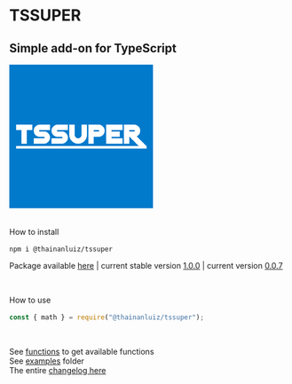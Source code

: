 # TSSUPER

## Simple add-on for TypeScript

![TSSuper logo](https://github.com/thainanluiz/TSSuper/blob/main/assets/logo/tssuper259x259.png "Logo TSSuper")

<br>
How to install

```shell
npm i @thainanluiz/tssuper
```

Package available [here] | current stable version [1.0.0] | current version [0.0.7]

<br>

How to use

```ts
const { math } = require("@thainanluiz/tssuper");
```

<br>

See [functions] to get available functions <br>
See [examples] folder <br>
The entire [changelog here] <br>

[here]: https://www.npmjs.com/package/@thainanluiz/tssuper
[1.0.0]: https://www.npmjs.com/package/@thainanluiz/tssuper/v/1.0.0
[0.0.7]: https://www.npmjs.com/package/@thainanluiz/tssuper/v/0.0.7
[functions]: https://github.com/thainanluiz/TSSuper/blob/main/FUNCTIONS.md
[examples]: https://github.com/thainanluiz/TSSuper/blob/main/examples/
[changelog here]: https://github.com/thainanluiz/TSSuper/blob/main/CHANGELOG.md
[TSSuper]: https://github.com/thainanluiz/TSSuper
